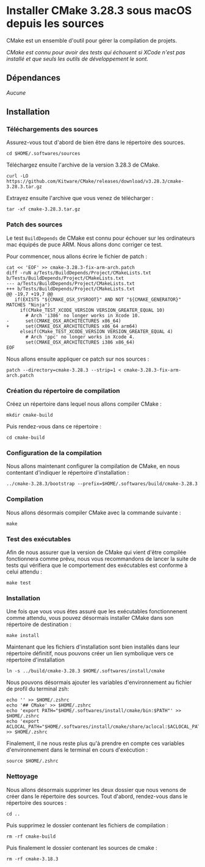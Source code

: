 # Installer CMake 3.28.3 sous macOS depuis les sources

CMake est un ensemble d'outil pour gérer la compilation de projets.

_CMake est connu pour avoir des tests qui échouent si XCode n'est pas installé
et que seuls les outils de développement le sont._

## Dépendances

_Aucune_

## Installation

### Téléchargements des sources

Assurez-vous tout d'abord de bien être dans le répertoire des sources.

```
cd $HOME/.softwares/sources
```

Téléchargez ensuite l'archive de la version 3.28.3 de CMake.

```
curl -LO  https://github.com/Kitware/CMake/releases/download/v3.28.3/cmake-3.28.3.tar.gz
```

Extrayez ensuite l'archive que vous venez de télécharger :

```
tar -xf cmake-3.28.3.tar.gz
```

### Patch des sources

Le test `BuildDepends` de CMake est connu pour échouer sur les ordinateurs mac
équipés de puce ARM. Nous allons donc corriger ce test.

Pour commencer, nous allons écrire le fichier de patch :

```
cat << 'EOF' >> cmake-3.28.3-fix-arm-arch.patch
diff -ruN a/Tests/BuildDepends/Project/CMakeLists.txt b/Tests/BuildDepends/Project/CMakeLists.txt
--- a/Tests/BuildDepends/Project/CMakeLists.txt
+++ b/Tests/BuildDepends/Project/CMakeLists.txt
@@ -19,7 +19,7 @@
   if(EXISTS "${CMAKE_OSX_SYSROOT}" AND NOT "${CMAKE_GENERATOR}" MATCHES "Ninja")
     if(CMake_TEST_XCODE_VERSION VERSION_GREATER_EQUAL 10)
       # Arch 'i386' no longer works in Xcode 10.
-      set(CMAKE_OSX_ARCHITECTURES x86_64)
+      set(CMAKE_OSX_ARCHITECTURES x86_64 arm64)
     elseif(CMake_TEST_XCODE_VERSION VERSION_GREATER_EQUAL 4)
       # Arch 'ppc' no longer works in Xcode 4.
       set(CMAKE_OSX_ARCHITECTURES i386 x86_64)
EOF
```

Nous allons ensuite appliquer ce patch sur nos sources :

```
patch --directory=cmake-3.28.3 --strip=1 < cmake-3.28.3-fix-arm-arch.patch
```

### Création du répertoire de compilation

Créez un répertoire dans lequel nous allons compiler CMake :

```
mkdir cmake-build
```

Puis rendez-vous dans ce répertoire :

```
cd cmake-build
```

### Configuration de la compilation

Nous allons maintenant configurer la compilation de CMake, en nous contentant
d'indiquer le répertoire d'installation :

```
../cmake-3.28.3/bootstrap --prefix=$HOME/.softwares/build/cmake-3.28.3
```

### Compilation

Nous allons désormais compiler CMake avec la commande suivante :

```
make
```

### Test des exécutables

Afin de nous assurer que la version de CMake qui vient d'être compilée
fonctionnera comme prévu, nous vous recommandons de lancer la suite de tests qui
vérifiera que le comportement des exécutables est conforme à celui attendu :

```
make test
```

### Installation

Une fois que vous vous êtes assuré que les exécutables fonctionnenent comme
attendu, vous pouvez désormais installer CMake dans son répertoire de
destination :

```
make install
```

Maintenant que les fichiers d'installation sont bien installés dans leur
répertoire définitif, nous pouvons créer un lien symbolique vers ce répertoire
d'installation

```
ln -s ../build/cmake-3.28.3 $HOME/.softwares/install/cmake
```

Nous pouvons désormais ajouter les variables d'environnement au fichier de
profil du terminal zsh:

```
echo '' >> $HOME/.zshrc
echo '## CMake' >> $HOME/.zshrc
echo 'export PATH="$HOME/.softwares/install/cmake/bin:$PATH"' >> $HOME/.zshrc
echo 'export ACLOCAL_PATH="$HOME/.softwares/install/cmake/share/aclocal:$ACLOCAL_PATH"' >> $HOME/.zshrc
```

Finalement, il ne nous reste plus qu'à prendre en compte ces variables
d'environnement dans le terminal en cours d'exécution :

```
source $HOME/.zshrc
```

### Nettoyage

Nous allons désormais supprimer les deux dossier que nous venons de créer dans
le répertoire des sources. Tout d'abord, rendez-vous dans le répertoire des
sources :

```
cd ..
```

Puis supprimez le dossier contenant les fichiers de compilation :

```
rm -rf cmake-build
```

Puis finalement le dossier contenant les sources de cmake :

```
rm -rf cmake-3.18.3
```